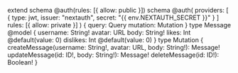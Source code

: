 extend schema @auth(rules: [{ allow: public }])
schema
  @auth(
    providers: [
      { type: jwt, issuer: "nextauth", secret: "{{ env.NEXTAUTH_SECRET }}" }
    ]
    rules: [{ allow: private }]
  ) {
  query: Query
  mutation: Mutation
}
type Message @model {
  username: String!
  avatar: URL
  body: String!
  likes: Int @default(value: 0)
  dislikes: Int @default(value: 0)
}
type Mutation {
  createMessage(username: String!, avatar: URL, body: String!): Message!
  updateMessage(id: ID!, body: String!): Message!
  deleteMessage(id: ID!): Boolean!
}
